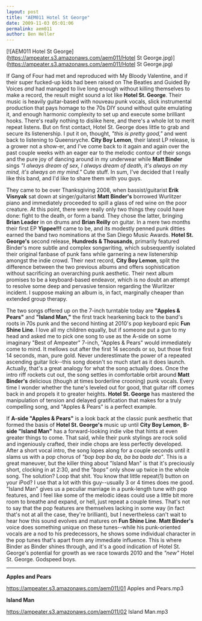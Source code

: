 ```yaml
---
layout: post
title: "AEM011 Hotel St George"
date: 2009-11-03 05:01:06
permalink: aem011
author: Ben Heller
---
```

[![AEM011 Hotel St George](https://ampeater.s3.amazonaws.com/aem011/Hotel St George.jpg)](https://ampeater.s3.amazonaws.com/aem011/Hotel St George.jpg)

If Gang of Four had met and reproduced with My Bloody Valentine, and if their super fucked-up kids had been raised on The Beatles and Guided By Voices _and_ had managed to live long enough without killing themselves to make a record, the result might sound a lot like **Hotel St. George**. Their music is heavily guitar-based with nouveau punk vocals, slick instrumental production that pays homage to the 70s DIY sound without quite emulating it, and enough harmonic complexity to set up and execute some brilliant hooks. There's really nothing to dislike here, and there's a whole lot to merit repeat listens. But on first contact, Hotel St. George does little to grab and secure its listenership. I put it on, thought, _"this is pretty good,"_ and went back to listening to Queensryche. **City Boy Lemon**, their latest LP release, is a grower not a show-er, and I've come back to it again and again over the past couple weeks with an eager ear to the melodic contour of their songs and the pure joy of dancing around in my underwear while **Matt Binder** sings _"I always dream of sex, I always dream of death, it's always on my mind, it's always on my mind."_ Cute stuff. In sum, I've decided that I really like this band, and I'd like to share them with you guys.

<!-- more -->

They came to be over Thanksgiving 2008, when bassist/guitarist **Erik Visnyak** sat down at singer/guitarist **Matt Binder's** borrowed Wurlitzer piano and immediately proceeded to spill a glass of red wine on the poor creature. At this point, there were really only two things they could have done: fight to the death, or form a band. They chose the latter, bringing **Brian Leader** in on drums and **Brian Reilly** on guitar. In a mere two months their first EP **Yippee!!!** came to be, and its modestly penned punk ditties earned the band two nominations at the San Diego Music Awards. **Hotel St. George's** second release, **Hundreds & Thousands**, primarily featured Binder's more subtle and complex songwriting, which subsequently isolated their original fanbase of punk fans while garnering a new listenership amongst the indie crowd. Their next record, **City Boy Lemon**, split the difference between the two previous albums and offers sophistication without sacrificing an overarching punk aesthetic. Their next album promises to be a keyboard-based endeavor, which is no doubt an attempt to resolve some deep and pervasive tension regarding the Wurlitzer incident. I suppose making an album is, in fact, marginally cheaper than extended group therapy.

The two songs offered up on the 7-inch turntable today are **"Apples & Pears"** and **"Island Man,"** the first track hearkening back to the band's roots in 70s punk and the second hinting at 2010's pop keyboard epic **Fun Shine Line**. I love all my children equally, but if someone put a gun to my head and asked me to pick one song to use as the A-side on some imaginary "Best of Ampeater" 7-inch, "Apples & Pears" would immediately come to mind. It mellows out after the first 14 seconds or so, but those first 14 seconds, man, pure gold. Never underestimate the power of a repeated ascending guitar lick--this song doesn't so much start as it does launch. Actually, that's a great analogy for what the song actually does. Once the intro riff rockets cut out, the song settles in comfortable orbit around **Matt Binder's** delicious (though at times borderline crooning) punk vocals. Every time I wonder whether the tune's leveled out for good, that guitar riff comes back in and propels it to greater heights. **Hotel St. George** has mastered the manipulation of tension and delayed gratification that makes for a truly compelling song, and "Apples & Pears" is a perfect example.

If **A-side "Apples & Pears"** is a look back at the classic punk aesthetic that formed the basis of **Hotel St. George's** music up until **City Boy Lemon**, **B-side "Island Man"** has a forward-looking indie vibe that hints at even greater things to come. That said, while their punk stylings are rock solid and ingeniously crafted, their indie chops are less perfectly developed. After a short vocal intro, the song lopes along for a couple seconds until it slams us with a pop chorus of _"bop bop ba da, ba ba bada da"_. This is a great maneuver, but the killer thing about "Island Man" is that it's preciously short, clocking in at 2:30, and the _"bops"_ only show up twice in the whole song. The solution? Loop that shit. You know that little repeat(1) button on your iPod? I use that a lot with this guy--usually 3 or 4 times does me good. "Island Man" gives us a peculiar marriage in a punk-length tune with pop features, and I feel like some of the melodic ideas could use a little bit more room to breathe and expand, or hell, just repeat a couple times. That's not to say that the pop features are themselves lacking in some way (in fact that's not at all the case, they're brilliant), but I nevertheless can't wait to hear how this sound evolves and matures on **Fun Shine Line**. **Matt Binder's** voice does something unique on these tunes--while his punk-oriented vocals are a nod to his predecessors, he shows some individual character in the pop tunes that's apart from any immediate influence. This is where Binder as Binder shines through, and it's a good indication of Hotel St. George's potential for growth as we race towards 2010 and the _"new"_ Hotel St. George. Godspeed boys.

---

**Apples and Pears**

https://ampeater.s3.amazonaws.com/aem011/01 Apples and Pears.mp3

**Island Man**

https://ampeater.s3.amazonaws.com/aem011/02 Island Man.mp3

